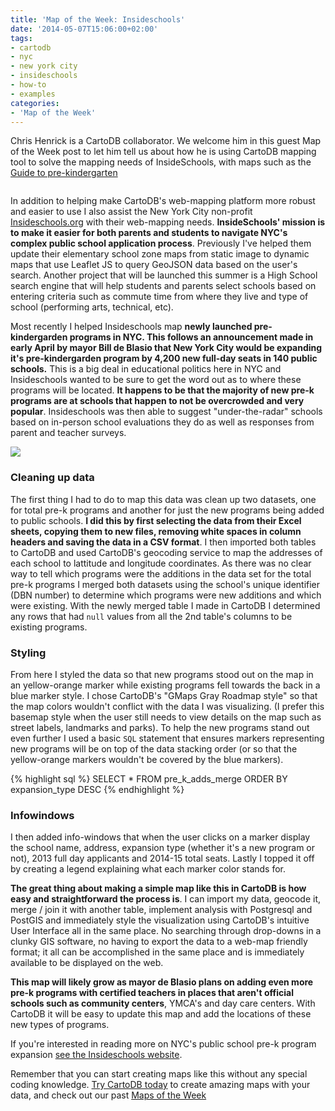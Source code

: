 ```yaml
---
title: 'Map of the Week: Insideschools'
date: '2014-05-07T15:06:00+02:00'
tags:
- cartodb
- nyc
- new york city
- insideschools
- how-to
- examples
categories:
- 'Map of the Week'
---
```


Chris Henrick is a CartoDB collaborator. We welcome him in this guest Map of the Week post to let him tell us about how he is using CartoDB mapping tool to solve the mapping needs of InsideSchools, with maps such as the <a href="http://insideschools.org/blog/item/1000820-our-pre-k-picks">Guide to pre-kindergarten</a>

<img src="http://i.imgur.com/nvhSKAP.png" alt=""/>

In addition to helping make CartoDB's web-mapping platform more robust and easier to use I also assist the New York City non-profit <a href="http://insideschools.org">Insideschools.org</a> with their web-mapping needs. **InsideSchools' mission is to make it easier for both parents and students to navigate NYC's complex public school application process**. Previously I've helped them update their elementary school zone maps from static image to dynamic maps that use Leaflet JS to query GeoJSON data based on the user's search. Another project that will be launched this summer is a High School search engine that will help students and parents select schools based on entering criteria such as commute time from where they live and type of school (performing arts, technical, etc).

Most recently I helped Insideschools map **newly launched pre-kindergarden programs in NYC. This follows an announcement made in early April by mayor Bill de Blasio that New York City would be expanding it's pre-kindergarden program by 4,200 new full-day seats in 140 public schools.** This is a big deal in educational politics here in NYC and Insideschools wanted to be sure to get the word out as to where these programs will be located. **It happens to be that the majority of new pre-k programs are at schools that happen to not be overcrowded and very popular**. Insideschools was then able to suggest "under-the-radar" schools based on in-person school evaluations they do as well as responses from parent and teacher surveys.

<a href="http://chenrick.cartodb.com/viz/c9a667e0-c33a-11e3-8df9-0e10bcd91c2b/public_map?title=true&amp;description=true&amp;search=false&amp;shareable=true&amp;cartodb_logo=true&amp;layer_selector=false&amp;legends=true&amp;scrollwheel=true&amp;fullscreen=true&amp;sublayer_options=1&amp;sql=&amp;sw_lat=40.50557680564835&amp;sw_lon=-74.32147979736328&amp;ne_lat=40.87886710568181&amp;ne_lon=-73.17340850830078"><img src="http://i.imgur.com/GM4Du3F.png"/></a>

### Cleaning up data

The first thing I had to do to map this data was clean up two datasets, one for total pre-k programs and another for just the new programs being added to public schools. **I did this by first selecting the data from their Excel sheets, copying them to new files, removing white spaces in column headers and saving the data in a CSV format**. I then imported both tables to CartoDB and used CartoDB's geocoding service to map the addresses of each school to lattitude and longitude coordinates. As there was no clear way to tell which programs were the additions in the data set for the total pre-k programs I merged both datasets using the school's unique identifier (DBN number) to determine which programs were new additions and which were existing. With the newly merged table I made in CartoDB I determined any rows that had <code>null</code> values from all the 2nd table's columns to be existing programs.

### Styling

From here I styled the data so that new programs stood out on the map in an yellow-orange marker while existing programs fell towards the back in a blue marker style. I chose CartoDB's "GMaps Gray Roadmap style" so that the map colors wouldn't conflict with the data I was visualizing. (I prefer this basemap style when the user still needs to view details on the map such as street labels, landmarks and parks). To help the new programs stand out even further I used a basic <code>SQL</code> statement that ensures markers representing new programs will be on top of the data stacking order (or so that the yellow-orange markers wouldn't be covered by the blue markers).

{% highlight sql %}
SELECT * FROM pre_k_adds_merge ORDER BY expansion_type DESC
{% endhighlight %}

### Infowindows

I then added info-windows that when the user clicks on a marker display the school name, address, expansion type (whether it's a new program or not), 2013 full day applicants and 2014-15 total seats. Lastly I topped it off by creating a legend explaining what each marker color stands for.

**The great thing about making a simple map like this in CartoDB is how easy and straightforward the process is**. I can import my data, geocode it, merge / join it with another table, implement analysis with Postgresql and PostGIS and immediately style the visualization using CartoDB's intuitive User Interface all in the same place. No searching through drop-downs in a clunky GIS software, no having to export the data to a web-map friendly format; it all can be accomplished in the same place and is immediately available to be displayed on the web.

**This map will likely grow as mayor de Blasio plans on adding even more pre-k programs with certified teachers in places that aren't official schools such as community centers**, YMCA's and day care centers. With CartoDB it will be easy to update this map and add the locations of these new types of programs.

If you're interested in reading more on NYC's public school pre-k program expansion <a href="http://insideschools.org/blog/item/1000820-our-pre-k-picks">see the Insideschools website</a>.

Remember that you can start creating maps like this without any special coding knowledge. <a href="http://www.cartodb.com">Try CartoDB today</a> to create amazing maps with your data, and check out our past <a href="http://blog.cartodb.com/tagged/map-of-the-week">Maps of the Week</a>
